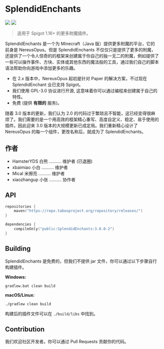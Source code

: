 # SplendidEnchants

![](https://img.shields.io/github/contributors/splendidenchants/splendidenchants)
![](https://img.shields.io/github/languages/code-size/splendidenchants/splendidenchants)

> 适用于 Spigot 1.16+ 的更多附魔插件。

SplendidEnchants 是一个为 Minecraft（Java 版）提供更多附魔的平台，它的前身是 NereusOpus。但是 SplendidEnchants 不仅仅只是提供了更多的附魔，还提供了一个令人惊奇的的框架来创建属于你自己的独一无二的附魔，例如提供了一些可以操作事件、方块、实体或其他东西的魔法般的工具，通过我们自己的脚本语法帮助你向游戏中添加更多的乐趣。

- 在 2.x 版本中，NereusOpus 起初是针对 Paper 的解决方案，不过现在 SplendidEnchant 业已支持 Spigot。
- 我们使用 GPL-3.0 协议进行开源, 这意味着你可以通过编程来创建属于自己的特性。
- 免费 (提供 **有限的** 服务)。

随着 3.0 版本的更新，我们认为 2.0 的代码过于繁琐且不智能，这已经变得很麻烦了。我们需要的是一个用高效的框架精心重写、高度自定义、稳定、易于使用的插件。因此迎来 3.0 版本的大规模更新已成定局。我们重新精心设计了 NereusOpus 的每一个组件，更改名称后，就成为了 SplendidEnchants。

## 作者
- HamsterYDS 白熊 .......... 维护者 (已退圈)
- xbaimiao 小白 .......... 维护者
- Mical 米擦亮 .......... 维护者
- xiaozhangup 小张 .......... 协作者

## API

```kotlin
repositories {
    maven("https://repo.tabooproject.org/repository/releases/")
}

dependencies {
    compileOnly("public:SplendidEnchants:3.0.0-2")
}
```

## Building

SplendidEnchants 是免费的，但我们不提供 jar 文件，你可以通过以下步骤自行构建插件。

**Windows:**

```
gradlew.bat clean build
```

**macOS/Linux:**

```
./gradlew clean build
```

构建后的插件文件可以在 `./build/libs` 中找到。

## Contribution
我们欢迎社区开发者。你可以通过 Pull Requests 贡献你的代码。
